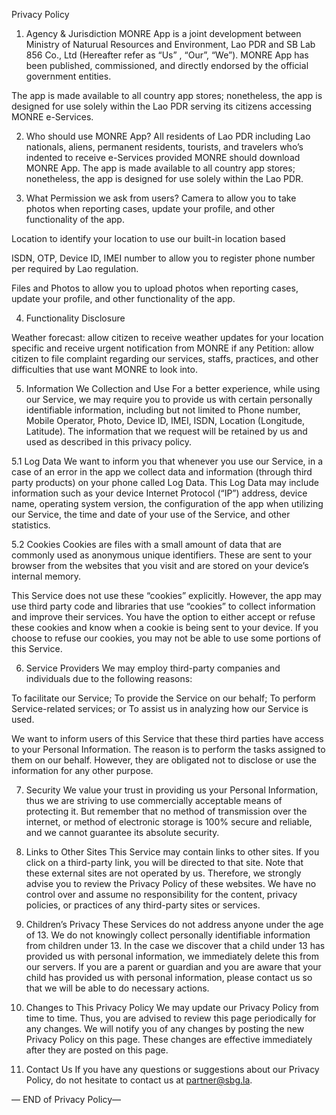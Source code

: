 Privacy Policy

1. Agency & Jurisdiction 
MONRE App is a joint development between Ministry of Naturual Resources and Environment, Lao PDR and SB Lab 856 Co., Ltd (Hereafter refer as “Us” , “Our”, “We”). MONRE App has been published, commissioned, and directly endorsed by the official government entities.

The app is made available to all country app stores; nonetheless, the app is designed for use solely within the Lao PDR serving its citizens accessing MONRE e-Services. 


2. Who should use MONRE App?
All residents of Lao PDR including Lao nationals, aliens, permanent residents, tourists, and travelers who’s indented to receive e-Services provided MONRE should download MONRE App.  The app is made available to all country app stores; nonetheless, the app is designed for use solely within the Lao PDR.

3. What Permission we ask from users?
Camera to allow you to take photos when reporting cases, update your profile, and other functionality of the app. 

Location to identify your location to use our built-in location based 

ISDN, OTP, Device ID, IMEI number to allow you to register phone number per required by Lao regulation.

Files and Photos to allow you to upload photos when reporting cases, update your profile, and other functionality of the app. 

4. Functionality Disclosure

Weather forecast: allow citizen to receive weather updates for your location specific and receive urgent notification from MONRE if any
Petition: allow citizen to file complaint regarding our services, staffs, practices, and other difficulties that use want MONRE to look into. 


5. Information We Collection and Use
For a better experience, while using our Service, we may require you to provide us with certain personally identifiable information, including but not limited to Phone number, Mobile Operator, Photo, Device ID, IMEI, ISDN, Location (Longitude, Latitude). The information that we request will be retained by us and used as described in this privacy policy.


5.1 Log Data
We want to inform you that whenever you use our Service, in a case of an error in the app we collect data and information (through third party products) on your phone called Log Data. This Log Data may include information such as your device Internet Protocol (“IP”) address, device name, operating system version, the configuration of the app when utilizing our Service, the time and date of your use of the Service, and other statistics.

5.2 Cookies
Cookies are files with a small amount of data that are commonly used as anonymous unique identifiers. These are sent to your browser from the websites that you visit and are stored on your device’s internal memory.

This Service does not use these “cookies” explicitly. However, the app may use third party code and libraries that use “cookies” to collect information and improve their services. You have the option to either accept or refuse these cookies and know when a cookie is being sent to your device. If you choose to refuse our cookies, you may not be able to use some portions of this Service.


6. Service Providers
We may employ third-party companies and individuals due to the following reasons:

To facilitate our Service;
To provide the Service on our behalf;
To perform Service-related services; or
To assist us in analyzing how our Service is used.

We want to inform users of this Service that these third parties have access to your Personal Information. The reason is to perform the tasks assigned to them on our behalf. However, they are obligated not to disclose or use the information for any other purpose.


7. Security
We value your trust in providing us your Personal Information, thus we are striving to use commercially acceptable means of protecting it. But remember that no method of transmission over the internet, or method of electronic storage is 100% secure and reliable, and we cannot guarantee its absolute security.


8. Links to Other Sites
This Service may contain links to other sites. If you click on a third-party link, you will be directed to that site. Note that these external sites are not operated by us. Therefore, we strongly advise you to review the Privacy Policy of these websites. We have no control over and assume no responsibility for the content, privacy policies, or practices of any third-party sites or services.


9. Children’s Privacy
These Services do not address anyone under the age of 13. We do not knowingly collect personally identifiable information from children under 13. In the case we discover that a child under 13 has provided us with personal information, we immediately delete this from our servers. If you are a parent or guardian and you are aware that your child has provided us with personal information, please contact us so that we will be able to do necessary actions.


10. Changes to This Privacy Policy
We may update our Privacy Policy from time to time. Thus, you are advised to review this page periodically for any changes. We will notify you of any changes by posting the new Privacy Policy on this page. These changes are effective immediately after they are posted on this page.


11. Contact Us
If you have any questions or suggestions about our Privacy Policy, do not hesitate to contact us at partner@sbg.la.

— END of Privacy Policy—

